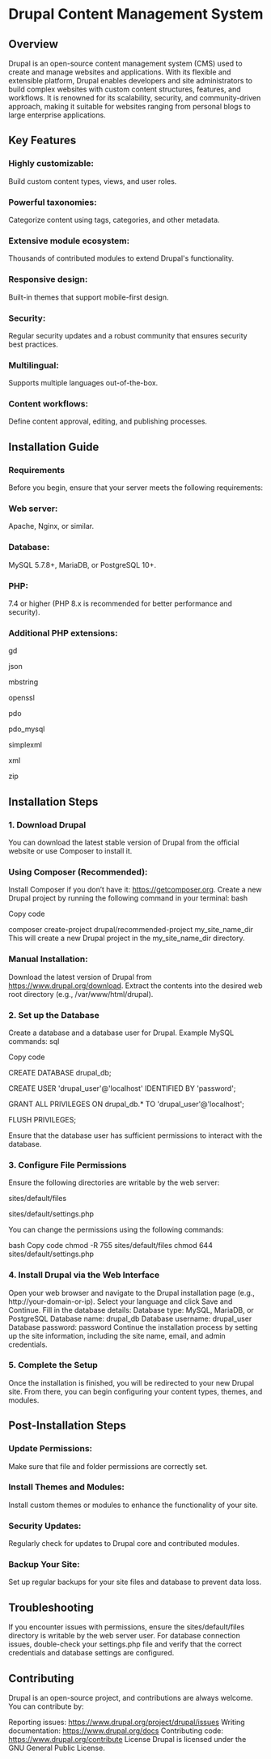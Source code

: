 # Drupal Content Management System
## Overview
Drupal is an open-source content management system (CMS) used to create and manage websites and applications. With its flexible and extensible platform, Drupal enables developers and site administrators to build complex websites with custom content structures, features, and workflows. It is renowned for its scalability, security, and community-driven approach, making it suitable for websites ranging from personal blogs to large enterprise applications.

## Key Features
### Highly customizable:
Build custom content types, views, and user roles.
### Powerful taxonomies:
Categorize content using tags, categories, and other metadata.
### Extensive module ecosystem:
Thousands of contributed modules to extend Drupal's functionality.
### Responsive design:
Built-in themes that support mobile-first design.
### Security:
Regular security updates and a robust community that ensures security best practices.
### Multilingual: 
Supports multiple languages out-of-the-box.
### Content workflows:
Define content approval, editing, and publishing processes.
## Installation Guide
### Requirements
Before you begin, ensure that your server meets the following requirements:

### Web server:
Apache, Nginx, or similar.
### Database:
MySQL 5.7.8+, MariaDB, or PostgreSQL 10+.
### PHP:
7.4 or higher (PHP 8.x is recommended for better performance and security).
### Additional PHP extensions:

gd

json

mbstring

openssl

pdo

pdo_mysql

simplexml

xml

zip

## Installation Steps
### 1. Download Drupal
You can download the latest stable version of Drupal from the official website or use Composer to install it.

### Using Composer (Recommended):
Install Composer if you don’t have it: https://getcomposer.org.
Create a new Drupal project by running the following command in your terminal:
bash

Copy code

composer create-project drupal/recommended-project my_site_name_dir
This will create a new Drupal project in the my_site_name_dir directory.

### Manual Installation:
Download the latest version of Drupal from https://www.drupal.org/download.
Extract the contents into the desired web root directory (e.g., /var/www/html/drupal).
### 2. Set up the Database
Create a database and a database user for Drupal. Example MySQL commands:
sql

Copy code

CREATE DATABASE drupal_db;

CREATE USER 'drupal_user'@'localhost' IDENTIFIED BY 'password';

GRANT ALL PRIVILEGES ON drupal_db.* TO 'drupal_user'@'localhost';

FLUSH PRIVILEGES;

Ensure that the database user has sufficient permissions to interact with the database.

### 3. Configure File Permissions
Ensure the following directories are writable by the web server:

sites/default/files

sites/default/settings.php

You can change the permissions using the following commands:

bash
Copy code
chmod -R 755 sites/default/files
chmod 644 sites/default/settings.php
### 4. Install Drupal via the Web Interface
Open your web browser and navigate to the Drupal installation page (e.g., http://your-domain-or-ip).
Select your language and click Save and Continue.
Fill in the database details:
Database type: MySQL, MariaDB, or PostgreSQL
Database name: drupal_db
Database username: drupal_user
Database password: password
Continue the installation process by setting up the site information, including the site name, email, and admin credentials.
### 5. Complete the Setup
Once the installation is finished, you will be redirected to your new Drupal site. From there, you can begin configuring your content types, themes, and modules.

## Post-Installation Steps
### Update Permissions:
Make sure that file and folder permissions are correctly set.
### Install Themes and Modules:
Install custom themes or modules to enhance the functionality of your site.
### Security Updates: 
Regularly check for updates to Drupal core and contributed modules.
### Backup Your Site:
Set up regular backups for your site files and database to prevent data loss.
## Troubleshooting
If you encounter issues with permissions, ensure the sites/default/files directory is writable by the web server user.
For database connection issues, double-check your settings.php file and verify that the correct credentials and database settings are configured.
## Contributing
Drupal is an open-source project, and contributions are always welcome. You can contribute by:

Reporting issues: https://www.drupal.org/project/drupal/issues
Writing documentation: https://www.drupal.org/docs
Contributing code: https://www.drupal.org/contribute
License
Drupal is licensed under the GNU General Public License.
